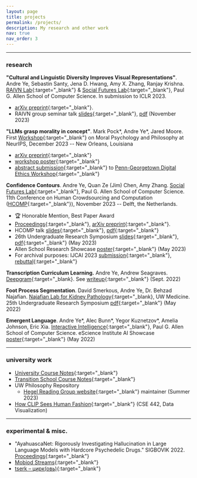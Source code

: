 ```yaml
---
layout: page
title: projects
permalink: /projects/
description: My research and other work
nav: true
nav_order: 3
---
```


---

### research

**"Cultural and Linguistic Diversity Improves Visual Representations"**.
Andre Ye, Sebastin Santy, Jena D. Hwang, Amy X. Zhang, Ranjay Krishna.
[RAIVN Lab](https://raivn.cs.washington.edu/){:target="_blank"} & [Social Futures Lab](https://social.cs.washington.edu/){:target="_blank"}, Paul G. Allen School of Computer Science.
In submission to ICLR 2023.
- [arXiv preprint](https://arxiv.org/abs/2310.14356){:target="_blank"}.
- RAIVN group seminar talk [slides](https://docs.google.com/presentation/d/10c61-Nep6oZuO1l7jStpekaF1E4vfnpVpXPx-bxpPTg/edit?usp=sharing){:target="_blank"}, [pdf](/assets/pdf/RAIVN-presentation-11_28.pdf) (November 2023)

**"LLMs grasp morality in concept"**.
Mark Pock*, Andre Ye*, Jared Moore.
First [Workshop](https://neurips.cc/virtual/2023/workshop/66528){:target="_blank"} on Moral Psychology and Philosophy at NeurIPS, December 2023 -- New Orleans, Louisiana
- [arXiv preprint](https://arxiv.org/abs/2310.14356){:target="_blank"}
- [workshop poster](/assets/pdf/neurips-model-meaning-final.pdf){:target="_blank"}
- [abstract submission](/assets/pdf/LLMs_grasp_morality_digital_ethics_ws.pdf){:target="_blank"} to [Penn-Georgetown Digital Ethics Workshop](https://philevents.org/event/show/115754){:target="_blank"}

**Confidence Contours**.
Andre Ye, Quan Ze (Jim) Chen, Amy Zhang.
[Social Futures Lab](https://social.cs.washington.edu/){:target="_blank"}, Paul G. Allen School of Computer Science.
11th Conference on Human Crowdsourcing and Computation ([HCOMP](https://www.humancomputation.com/index.html){:target="_blank"}), November 2023 -- Delft, the Netherlands.
- 🏆 Honorable Mention, Best Paper Award
- [Proceedings](https://ojs.aaai.org/index.php/HCOMP/article/view/27559){:target="_blank"}, [arXiv preprint](https://arxiv.org/abs/2308.07528){:target="_blank"}.
- HCOMP talk [slides](https://docs.google.com/presentation/d/1e6VEJRU2SGr-0wFi85ZeyMlNQYvyw8ct5mxSrlU9hZQ/edit?usp=sharing){:target="_blank"}, [pdf](/assets/pdf/HCOMP-Presentation.pdf){:target="_blank"}
- 26th Undergraduate Research Symposium [slides](https://docs.google.com/presentation/d/17qrow18og678_tatb9ZtHjlaAQlSHnHcFnQ_k4DXO9c/edit?usp=sharing){:target="_blank"}, [pdf](/assets/pdf/urp_confidence_contours.pdf){:target="_blank"} (May 2023)
- Allen School Research Showcase [poster](/assets/pdf/confidence_contours_research_showcase.pdf){:target="_blank"} (May 2023)
- For archival purposes: IJCAI 2023 [submission](/assets/pdf/ijcai_confidence_contours_submission.pdf){:target="_blank"}, [rebuttal](/assets/pdf/ijcai_confidence_contours_rebuttal.pdf){:target="_blank"}


**Transcription Curriculum Learning.**
Andre Ye, Andrew Seagraves.
[Deepgram](https://deepgram.com/){:target="_blank}.
See [writeup](/assets/pdf/Curriculum_Learning_Deepgram_Final.pdf){:target="_blank"} (Sept. 2022)


**Foot Process Segmentation**.
David Smerkous, Andre Ye, Dr. Behzad Najafian.
[Najafian Lab for Kidney Pathology](https://dlmp.uw.edu/research-labs/najafian){:target="_blank}, UW Medicine.
25th Undergraduate Research Symposium [pdf](/assets/pdf/podocyte_seg.pdf){:target="_blank"} (May 2022)

**Emergent Language**.
Andre Ye*, Alec Bunn*, Yegor Kuznetzov*, Amelia Johnson, Eric Xia.
[Interactive Intelligence](https://interactive-intelligence.github.io/){:target="_blank"}, Paul G. Allen School of Computer Science.
eScience Institute AI Showcase [poster](/assets/pdf/emergent_language.pdf){:target="_blank"} (May 2022)

---

### university work

- [University Course Notes](https://andre-ye.github.io/uni/){:target="_blank"}
- [Transition School Course Notes](https://andre-ye.github.io/ts/){:target="_blank"}
- UW Philosophy Repository
    - [Hegel Reading Group website](https://uwphil.github.io/hegel-23su/){:target="_blank"} maintainer (Summer 2023)
- [How CLIP Sees Human Fashion](https://cse442.pages.cs.washington.edu/24wi/a3/fashiondiversity/){:target="_blank"} (CSE 442, Data Visualization)

---

### experimental & misc.

- "AyahuascaNet: Rigorously Investigating Hallucination in Large Language Models with Hardcore Psychedelic Drugs." SIGBOVIK 2022. [Proceedings](/assets/pdf/SIGBOVIK_2023.pdf){:target="_blank"}
- [Mobiod Streams](https://andre-ye.github.io/mobiod-streams/){:target="_blank"}
- [tserk – цирк(овь)](https://andre-ye.github.io/tserk/){:target="_blank"}

